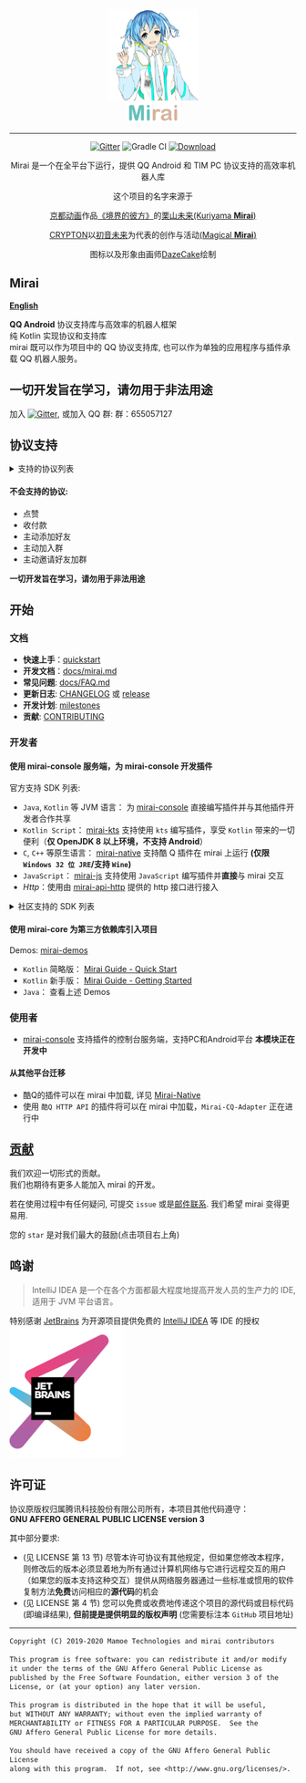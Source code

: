 <div align="center">
   <img width="160" src="docs/mirai.png" alt="logo"></br>

   <img width="95" src="docs/mirai.svg" alt="title">

----

[![Gitter](https://badges.gitter.im/mamoe/mirai.svg)](https://gitter.im/mamoe/mirai?utm_source=badge&utm_medium=badge&utm_campaign=pr-badge)
![Gradle CI](https://github.com/mamoe/mirai/workflows/Gradle%20CI/badge.svg?branch=master)
[![Download](https://api.bintray.com/packages/him188moe/mirai/mirai-core/images/download.svg)](https://bintray.com/him188moe/mirai/mirai-core/)  

Mirai 是一个在全平台下运行，提供 QQ Android 和 TIM PC 协议支持的高效率机器人库

这个项目的名字来源于
     <p><a href = "http://www.kyotoanimation.co.jp/">京都动画</a>作品<a href = "https://zh.moegirl.org/zh-hans/%E5%A2%83%E7%95%8C%E7%9A%84%E5%BD%BC%E6%96%B9">《境界的彼方》</a>的<a href = "https://zh.moegirl.org/zh-hans/%E6%A0%97%E5%B1%B1%E6%9C%AA%E6%9D%A5">栗山未来(Kuriyama <b>Mirai</b>)</a></p>
     <p><a href = "https://www.crypton.co.jp/">CRYPTON</a>以<a href = "https://www.crypton.co.jp/miku_eng">初音未来</a>为代表的创作与活动<a href = "https://magicalmirai.com/2019/index_en.html">(Magical <b>Mirai</b>)</a></p>
图标以及形象由画师<a href = "https://github.com/DazeCake">DazeCake</a>绘制
</div>

## Mirai

**[English](README-eng.md)**  


**QQ Android** 协议支持库与高效率的机器人框架   
纯 Kotlin 实现协议和支持库    
mirai 既可以作为项目中的 QQ 协议支持库, 也可以作为单独的应用程序与插件承载 QQ 机器人服务。  

## **一切开发旨在学习，请勿用于非法用途**

加入 [![Gitter](https://badges.gitter.im/mamoe/mirai.svg)](https://gitter.im/mamoe/mirai?utm_source=badge&utm_medium=badge&utm_campaign=pr-badge), 或加入 QQ 群: 
群：655057127

## 协议支持

<details>
  <summary>支持的协议列表</summary>

| 消息相关                    | 支持              |
|:----------------------|:----------------|
| 文字                  | 群聊 \| 好友 \| 临时会话 |
| 原生表情                  | 群聊 \| 好友 \| 临时会话 |
| 图片 上传 / 发送 / 解析 (最大 20M)           | 群聊 \| 好友 \| 临时会话 |
| 图片下载           | 群聊 \| 好友 \| 临时会话 |
| XML, JSON 等富文本消息           | 群聊 \| 好友 \| 临时会话 |
| 长消息 (5000 字符 + 50 图片) | 群聊               |
| 引用回复                  | 群聊 \| 好友 \| 临时会话 |
| 合并转发 (最大 200 条)                  | 群聊  |
| 撤回                  | 群聊 \| 好友 \| 临时会话 |
| At (含 At 全体成员)                  | 群聊 |
| 撤回群员消息                  | 群聊 |

| 群相关                    |
|:----------------------|
| 完整群列表; 完整群成员列表|
| 群员权限获取|
| 禁言群员; 全员禁言; 禁言时间获取|
| 群公告管理(获取, 发布, 删除)|
| 群设置(自动审批, 入群公告, 坦白说, 成员邀请, 匿名聊天)|
| 处理入群申请; 移除群员 |

| 好友相关 |
|:----|
| 完整好友列表 |
| 处理新好友申请 |

</details>

#### 不会支持的协议:
- 点赞
- 收付款
- 主动添加好友
- 主动加入群
- 主动邀请好友加群

**一切开发旨在学习，请勿用于非法用途**

## 开始

### 文档
- **快速上手**：[quickstart](docs/guide_quick_start.md)
- **开发文档**：[docs/mirai.md](docs/mirai.md)
- **常见问题**: [docs/FAQ.md](docs/FAQ.md)
- **更新日志**: [CHANGELOG](https://github.com/mamoe/mirai/blob/master/CHANGELOG.md) 或 [release](https://github.com/mamoe/mirai/releases)
- **开发计划**: [milestones](https://github.com/mamoe/mirai/milestones)
- **贡献**: [CONTRIBUTING](CONTRIBUTING.md)

### 开发者

#### 使用 mirai-console 服务端，为 mirai-console 开发插件

官方支持 SDK 列表:

- `Java`, `Kotlin` 等 JVM 语言： 为 [mirai-console](https://github.com/mamoe/mirai-console) 直接编写插件并与其他插件开发者合作共享
- `Kotlin Script`： [mirai-kts](https://github.com/iTXTech/mirai-kts) 支持使用 `kts` 编写插件，享受 `Kotlin` 带来的一切便利（**仅 OpenJDK 8 以上环境，不支持 Android**）
- `C`, `C++` 等原生语言： [mirai-native](https://github.com/iTXTech/mirai-native) 支持酷 Q 插件在 mirai 上运行 **(仅限 `Windows 32 位 JRE`/支持 `Wine`)**
- `JavaScript`： [mirai-js](https://github.com/iTXTech/mirai-js) 支持使用 `JavaScript` 编写插件并**直接**与 mirai 交互
- *Http*：使用由 [mirai-api-http](https://github.com/mamoe/mirai-api-http) 提供的 http 接口进行接入

<details>
  <summary>社区支持的 SDK 列表</summary>

基于 `mirai-core` (独立使用):
- `Lua`: [lua-mirai](https://github.com/only52607/lua-mirai) 基于 mirai-core 的 Lua SDK，并提供了 Java 扩展支持，可在 Lua 中调用 Java 代码开发机器人


基于 `mirai-http-api` (配合 [mirai-console](https://github.com/mamoe/mirai-console)):

- `Python`: [Graia Framework](https://github.com/GraiaProject/Application) 基于 `mirai-api-http` 的机器人开发框架
- `JavaScript`(`Node.js`): [node-mirai](https://github.com/RedBeanN/node-mirai) mirai 的 Node.js SDK
- `Go`: [gomirai](https://github.com/Logiase/gomirai) 基于 mirai-api-http 的 GoLang SDK
- `Mozilla Rhino`: [mirai-rhinojs-sdk](https://github.com/StageGuard/mirai-rhinojs-sdk) 为基于 Rhino(如 Auto.js 等安卓 app 或运行环境)的 JavaScript 提供简单易用的 SDK
- `C++`: [mirai-cpp](https://github.com/cyanray/mirai-cpp) mirai-http-api 的 C++ 封装，方便使用 C++ 开发 mirai-http-api 插件
- `C++`: [miraipp](https://github.com/Chlorie/miraipp-template) mirai-http-api 的另一个 C++ 封装，使用现代 C++ 特性，并提供了较完善的说明文档
- `C#`: [Mirai-CSharp](https://github.com/Executor-Cheng/Mirai-CSharp) 基于 mirai-api-http 的 C# SDK
- `Rust`: [mirai-rs](https://github.com/HoshinoTented/mirai-rs) mirai-http-api 的 Rust 封装
- `TypeScript`: [mirai-ts](https://github.com/YunYouJun/mirai-ts) mirai-api-http 的 TypeScript SDK，附带声明文件，拥有良好的注释和类型提示，也可作为 JavaScript SDK 使用。
- `易语言`: [e-mirai](https://github.com/only52607/e-mirai) mirai-api-http 的 易语言 SDK，使用全中文环境开发插件，适合编程新手使用。

</details>

#### 使用 mirai-core 为第三方依赖库引入项目

Demos: [mirai-demos](https://github.com/mamoe/mirai-demos)

- `Kotlin` 简略版： [Mirai Guide - Quick Start](/docs/guide_quick_start.md)
- `Kotlin` 新手版： [Mirai Guide - Getting Started](/docs/guide_getting_started.md)
- `Java`： 查看上述 Demos

### 使用者

- [mirai-console](https://github.com/mamoe/mirai-console) 支持插件的控制台服务端，支持PC和Android平台 **本模块正在开发中**

#### 从其他平台迁移

- 酷Q的插件可以在 mirai 中加载, 详见 [Mirai-Native](https://github.com/iTXTech/mirai-native)
- 使用 `酷Q HTTP API` 的插件将可以在 mirai 中加载，`Mirai-CQ-Adapter` 正在进行中


## [贡献](CONTRIBUTING.md)

我们欢迎一切形式的贡献。  
我们也期待有更多人能加入 mirai 的开发。  

若在使用过程中有任何疑问, 可提交 `issue` 或是[邮件联系](mailto:support@mamoe.net). 我们希望 mirai 变得更易用.

您的 `star` 是对我们最大的鼓励(点击项目右上角)

## 鸣谢

> IntelliJ IDEA 是一个在各个方面都最大程度地提高开发人员的生产力的 IDE, 适用于 JVM 平台语言。

特别感谢 [JetBrains](https://www.jetbrains.com/?from=mirai) 为开源项目提供免费的 [IntelliJ IDEA](https://www.jetbrains.com/idea/?from=mirai) 等 IDE 的授权  
[<img src=".github/jetbrains-variant-3.png" width="200"/>](https://www.jetbrains.com/?from=mirai)


## 许可证

协议原版权归属腾讯科技股份有限公司所有，本项目其他代码遵守：  
**GNU AFFERO GENERAL PUBLIC LICENSE version 3**  

其中部分要求:  

- (见 LICENSE 第 13 节) 尽管本许可协议有其他规定，但如果您修改本程序，则修改后的版本必须显着地为所有通过计算机网络与它进行远程交互的用户（如果您的版本支持这种交互）提供从网络服务器通过一些标准或惯用的软件复制方法**免费**访问相应的**源代码**的机会
- (见 LICENSE 第 4 节) 您可以免费或收费地传递这个项目的源代码或目标代码(即编译结果), **但前提是提供明显的版权声明** (您需要标注本 `GitHub` 项目地址)

------

    Copyright (C) 2019-2020 Mamoe Technologies and mirai contributors
    
    This program is free software: you can redistribute it and/or modify
    it under the terms of the GNU Affero General Public License as
    published by the Free Software Foundation, either version 3 of the
    License, or (at your option) any later version.
    
    This program is distributed in the hope that it will be useful,
    but WITHOUT ANY WARRANTY; without even the implied warranty of
    MERCHANTABILITY or FITNESS FOR A PARTICULAR PURPOSE.  See the
    GNU Affero General Public License for more details.
    
    You should have received a copy of the GNU Affero General Public License
    along with this program.  If not, see <http://www.gnu.org/licenses/>.
